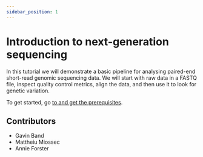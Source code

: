 ```yaml
---
sidebar_position: 1
---
```


# Introduction to next-generation sequencing

In this tutorial we will demonstrate a basic pipeline for analysing paired-end short-read genomic
sequencing data. We will start with raw data in a FASTQ file, inspect quality control metrics,
align the data, and then use it to look for genetic variation.

To get started, go [to and get the prerequisites](Prerequisites.md).

## Contributors

* Gavin Band
* Mattheiu Miossec
* Annie Forster
